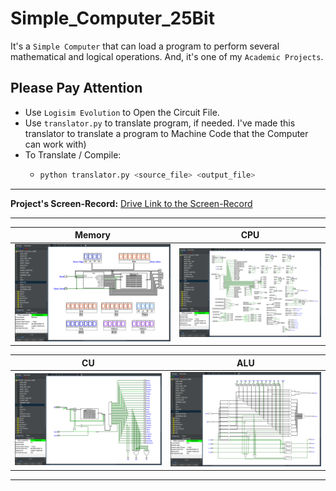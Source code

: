 # Simple_Computer_25Bit

It's a `Simple Computer` that can load a program to perform several mathematical and logical operations. And, it's one of my `Academic Projects`.

## Please Pay Attention

- Use `Logisim Evolution` to Open the Circuit File.
- Use `translator.py` to translate program, if needed.
  I've made this translator to translate a program to Machine Code that the Computer can work with)
- To Translate / Compile:
  - ```bash
    python translator.py <source_file> <output_file>
    ```

---

**Project's Screen-Record:** [Drive Link to the Screen-Record](https://drive.google.com/file/d/1iLuADe-lf7iD0OSO_f_PVGhQZaHBNhHF/view?usp=sharing)

---

| Memory | CPU |
| ------ | --- |
| ![ALU](./Screenshots/Memory.png) | ![ALU](./Screenshots/CPU.png) |

| CU | ALU |
| ------ | --- |
| ![ALU](./Screenshots/CU.png) | ![ALU](./Screenshots/ALU.png) |

---
